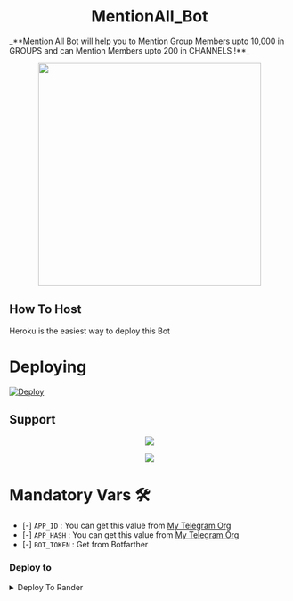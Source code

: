 <h1 align="center"><b><b>MentionAll_Bot</b></b></h1>
_**Mention All Bot will help you to Mention Group Members upto 10,000 in GROUPS and can Mention Members upto 200 in CHANNELS !**_

<p align="center"><a href="https://t.me/tmm_heroku_world"><img src="https://te.legra.ph/file/de0a77bb3b8d58b7338e4.jpg" width="400"></a></p>


## How To Host
Heroku is the easiest way to deploy this Bot

# Deploying
[![Deploy](https://www.herokucdn.com/deploy/button.svg)](https://heroku.com/deploy?template=https://github.com/TMM-TEAM/mentionall)

## Support   

<p align="center">
<a href="https://telegram.me/tmm_support_chat"><img src="https://img.shields.io/badge/-Support%20Group-blue.svg?style=for-the-badge&logo=Telegram"></a>
</p>

<p align="center">
<a href="https://telegram.me/TMM_HEROKU_WORLD"><img src="https://img.shields.io/badge/-Support%20Channel-blue.svg?style=for-the-badge&logo=Telegram"></a>
</p>


# Mandatory Vars 🛠

- [-] `APP_ID` :   You can get this value from [My Telegram Org](https://my.telegram.org/)
- [-] `APP_HASH` :   You can get this value from [My Telegram Org](https://my.telegram.org/)
- [-] `BOT_TOKEN` : Get from Botfarther

### Deploy to

<details><summary>Deploy To Rander</summary>
<br>
<p><a href="https://youtu.be/vbloWcdxjxg">
    Watch Deploying Tutorial...
</a></p>

<p><a href="https://render.com/deploy?repo=https://github.com/TMM-TEAM/mentionall">
  <img src="https://render.com/images/deploy-to-render-button.svg" alt="Deploy">
</a></p>
</details>
